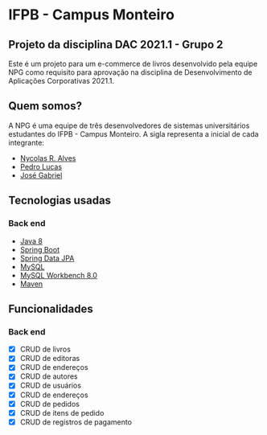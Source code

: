 # IFPB - Campus Monteiro
## Projeto da disciplina DAC 2021.1 - Grupo 2
Este é um projeto para um e-commerce de livros desenvolvido pela equipe NPG como requisito para aprovação na disciplina de Desenvolvimento de Aplicações Corporativas 2021.1. 

## Quem somos?
A NPG é uma equipe de três desenvolvedores de sistemas universitários estudantes do IFPB - Campus Monteiro. A sigla representa a inicial de cada integrante:

<!--ts-->
   * [Nycolas R. Alves](https://github.com/NycolasR)
   * [Pedro Lucas](https://github.com/PedroSCY)
   * [José Gabriel](https://github.com/gsillva18)
<!--te-->

## Tecnologias usadas
### Back end
<!--ts-->
   * [Java 8](https://www.oracle.com/br/java/technologies/javase/javase-jdk8-downloads.html)
   * [Spring Boot](https://spring.io/projects/spring-boot)
   * [Spring Data JPA](https://spring.io/projects/spring-data-jpa)
   * [MySQL](https://www.mysql.com/)
   * [MySQL Workbench 8.0](https://dev.mysql.com/downloads/workbench/)
   * [Maven](https://mvnrepository.com/)
<!--te-->

## Funcionalidades
### Back end
- [x] CRUD de livros
- [x] CRUD de editoras
- [x] CRUD de endereços
- [x] CRUD de autores
- [x] CRUD de usuários
- [x] CRUD de endereços
- [x] CRUD de pedidos
- [x] CRUD de itens de pedido
- [x] CRUD de registros de pagamento
